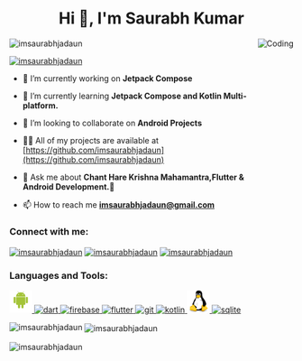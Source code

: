 <h1 align="center">Hi 👋, I'm Saurabh Kumar</h1>
<img align="right" alt="Coding" height="250" src="https://timesproweb-static-backend-prod.s3.ap-south-1.amazonaws.com/Android_Developer_Working_on_App_924c148919.webp">


<p align="left"> <img src="https://komarev.com/ghpvc/?username=imsaurabhjadaun&label=Profile%20views&color=0e75b6&style=flat" alt="imsaurabhjadaun" /> </p>

<p align="left"> <a href="https://twitter.com/imsaurabhjadaun" target="blank"><img src="https://img.shields.io/twitter/follow/imsaurabhjadaun?logo=twitter&style=for-the-badge" alt="imsaurabhjadaun" /></a> </p>

- 🔭 I’m currently working on **Jetpack Compose**

- 🌱 I’m currently learning **Jetpack Compose and Kotlin Multi-platform.**

- 👯 I’m looking to collaborate on **Android Projects**

- 👨‍💻 All of my projects are available at [https://github.com/imsaurabhjadaun](https://github.com/imsaurabhjadaun)

- 💬 Ask me about **Chant Hare Krishna Mahamantra,Flutter & Android Development.🚀**

- 📫 How to reach me **imsaurabhjadaun@gmail.com**

<h3 align="left">Connect with me:</h3>
<p align="left">
<a href="https://twitter.com/imsaurabhjadaun" target="blank"><img align="center" src="https://raw.githubusercontent.com/rahuldkjain/github-profile-readme-generator/master/src/images/icons/Social/twitter.svg" alt="imsaurabhjadaun" height="30" width="40" /></a>
<a href="https://linkedin.com/in/imsaurabhjadaun" target="blank"><img align="center" src="https://raw.githubusercontent.com/rahuldkjain/github-profile-readme-generator/master/src/images/icons/Social/linked-in-alt.svg" alt="imsaurabhjadaun" height="30" width="40" /></a>
<a href="https://instagram.com/imsaurabhjadaun" target="blank"><img align="center" src="https://raw.githubusercontent.com/rahuldkjain/github-profile-readme-generator/master/src/images/icons/Social/instagram.svg" alt="imsaurabhjadaun" height="30" width="40" /></a>
</p>

<h3 align="left">Languages and Tools:</h3>
<p align="left"> <a href="https://developer.android.com" target="_blank" rel="noreferrer"> <img src="https://raw.githubusercontent.com/devicons/devicon/master/icons/android/android-original-wordmark.svg" alt="android" width="40" height="40"/> </a> <a href="https://dart.dev" target="_blank" rel="noreferrer"> <img src="https://www.vectorlogo.zone/logos/dartlang/dartlang-icon.svg" alt="dart" width="40" height="40"/> </a> <a href="https://firebase.google.com/" target="_blank" rel="noreferrer"> <img src="https://www.vectorlogo.zone/logos/firebase/firebase-icon.svg" alt="firebase" width="40" height="40"/> </a> <a href="https://flutter.dev" target="_blank" rel="noreferrer"> <img src="https://www.vectorlogo.zone/logos/flutterio/flutterio-icon.svg" alt="flutter" width="40" height="40"/> </a> <a href="https://git-scm.com/" target="_blank" rel="noreferrer"> <img src="https://www.vectorlogo.zone/logos/git-scm/git-scm-icon.svg" alt="git" width="40" height="40"/> </a> <a href="https://kotlinlang.org" target="_blank" rel="noreferrer"> <img src="https://www.vectorlogo.zone/logos/kotlinlang/kotlinlang-icon.svg" alt="kotlin" width="40" height="40"/> </a> <a href="https://www.linux.org/" target="_blank" rel="noreferrer"> <img src="https://raw.githubusercontent.com/devicons/devicon/master/icons/linux/linux-original.svg" alt="linux" width="40" height="40"/> </a> <a href="https://www.sqlite.org/" target="_blank" rel="noreferrer"> <img src="https://www.vectorlogo.zone/logos/sqlite/sqlite-icon.svg" alt="sqlite" width="40" height="40"/> </a> </p>

<p><img align="left" src="https://github-readme-stats.vercel.app/api/top-langs?username=imsaurabhjadaun&show_icons=true&locale=en&layout=compact" alt="imsaurabhjadaun" /></p>

<p>&nbsp;<img align="center" src="https://github-readme-stats.vercel.app/api?username=imsaurabhjadaun&show_icons=true&locale=en" alt="imsaurabhjadaun" /></p>

<p><img align="center" src="https://github-readme-streak-stats.herokuapp.com/?user=imsaurabhjadaun&" alt="imsaurabhjadaun" /></p>
